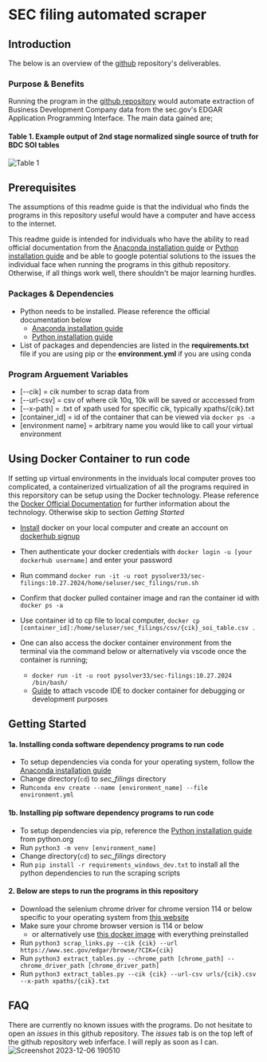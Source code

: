 # SEC filing automated scraper
## Introduction
The below is an overview of the [github](https://github.com/Tony363/sec_filings) repository's deliverables.

### Purpose & Benefits
Running the program in the [github repository](https://github.com/Tony363/sec_filings) would automate extraction of Business Development Company data from the sec.gov's EDGAR Application Programming Interface. The main data gained are;

#### Table 1. Example output of 2nd stage normalized single source of truth for BDC SOI tables
![Table 1](https://hackmd.io/_uploads/ryiURCeWp.png)



## Prerequisites
The assumptions of this readme guide is that the individual who finds the programs in this repository useful would have a computer and have access to the internet. 

This readme guide is intended for individuals who have the ability to read official documentation from the [Anaconda installation guide](https://docs.anaconda.com/free/anaconda/install/index.html) or  [Python installation guide](https://www.python.org/downloads/) and be able to google potential solutions to the issues the individual face when running the programs in this github repository. Otherwise, if all things work well, there shouldn't be major learning hurdles.

### Packages & Dependencies
* Python needs to be installed. Please reference the official documentation below
    * [Anaconda installation guide](https://docs.anaconda.com/free/anaconda/install/index.html) 
    * [Python installation guide](https://www.python.org/downloads/)
* List of packages and dependencies are listed in the **requirements.txt** file if you are using pip or the **environment.yml** if you are using conda


### Program Arguement Variables
* [--cik] = cik number to scrap data from
* [--url-csv] = csv of where cik 10q, 10k will be saved or acccessed from
* [--x-path] = .txt of xpath used for specific cik, typically xpaths/{cik}.txt
* [container_id] = id of the container that can be viewed via ```docker ps -a```
* [environment name] = arbitrary name you would like to call your virtual environment

## Using Docker Container to run code 

If setting up virtual environments in the inviduals local computer proves too complicated, a containerized virtualization of all the programs required in this reporsitory can be setup using the Docker technology. Please reference the [Docker Official Documentation](https://www.docker.com/) for further information about the technology. Otherwise skip to section *Getting Started*
* [Install](https://docs.docker.com/engine/install/) docker on your local computer and create an account on [dockerhub signup](https://hub.docker.com/signup)
* Then authenticate your docker credentials with ```docker login -u [your dockerhub username]``` and enter your password
* Run command ```docker run -it -u root pysolver33/sec-filings:10.27.2024/home/seluser/sec_filings/run.sh```
* Confirm that docker pulled container image and ran the container id with ```docker ps -a```
* Use container id to cp file to local computer, ```docker cp [container_id]:/home/seluser/sec_filings/csv/{cik}_soi_table.csv .```

* One can also access the docker container environment from the terminal via the command below or alternatively via vscode once the container is running;
    * ```docker run -it -u root pysolver33/sec-filings:10.27.2024 /bin/bash/```
    * [Guide](https://chatgpt.com/share/6716b6d0-be48-800e-b130-904efc43f327) to attach vscode IDE to docker container for debugging or development purposes

## Getting Started

#### 1a. Installing conda software dependency programs to run code
* To setup dependencies via conda for your operating system, follow the [Anaconda installation guide](https://docs.anaconda.com/free/anaconda/install/index.html)
* Change directory(```cd```) to *sec_filings* directory
* Run```conda env create --name [environment_name] --file environment.yml```

#### 1b. Installing pip software dependency programs to run code
* To setup dependencies via pip, reference the [Python installation guide](https://www.python.org/downloads/) from python.org
* Run ```python3 -m venv [environment_name]```
* Change directory(```cd```) to *sec_filings* directory
* Run ```pip install -r requirements_windows_dev.txt``` to install all the python dependencies to run the scraping scripts

#### 2. Below are steps to run the programs in this repository
* Download the selenium chrome driver for chrome version 114 or below specific to your operating system from [this website](https://sites.google.com/chromium.org/driver/downloads?authuser=0)
* Make sure your chrome browser version is 114 or below
  * or alternatively use [this docker image](https://hub.docker.com/r/selenium/standalone-chrome) with everything preinstalled
* Run ```python3 scrap_links.py --cik {cik} --url https://www.sec.gov/edgar/browse/?CIK={cik}```
* Run ```python3 extract_tables.py --chrome_path [chrome_path] --chrome_driver_path [chrome_driver_path]```
* Run ```python3 extract_tables.py --cik {cik} --url-csv urls/{cik}.csv --x-path xpaths/{cik}.txt```

## FAQ
There are currently no known issues with the programs. Do not hesitate to open an *issues* in this github repository. The *issues* tab is on the top left of the github repository web inferface. I will reply as soon as I can.
![Screenshot 2023-12-06 190510](https://hackmd.io/_uploads/SyD22KAHT.png)






